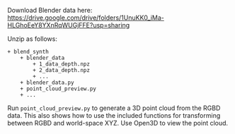 Download Blender data here:
https://drive.google.com/drive/folders/1UnuKK0_iMa-HLGhoEeY8YXnRqWUGjFFE?usp=sharing 

Unzip as follows:
```
+ blend_synth
    + blender_data
        + 1_data_depth.npz
        + 2_data_depth.npz
        + ...
    + blender_data.py
    + point_cloud_preview.py
    + ...
```

Run `point_cloud_preview.py` to generate a 3D point cloud from the RGBD data. This also shows how to use the included functions for transforming between RGBD and world-space XYZ. Use Open3D to view the point cloud.
